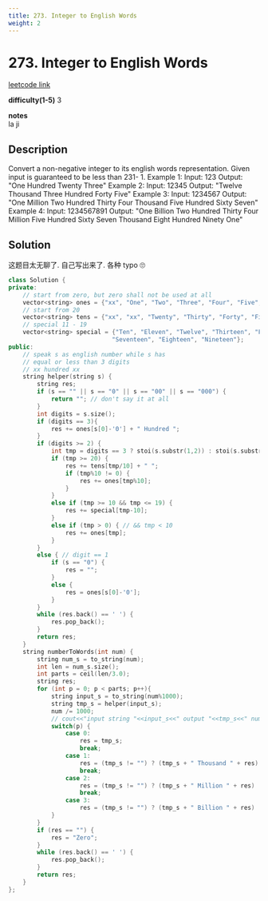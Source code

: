 ```yaml
---
title: 273. Integer to English Words
weight: 2
---
```

# 273. Integer to English Words
[leetcode link](https://leetcode.com/problems/integer-to-english-words/)

**difficulty(1-5)** 
3

**notes**   
la ji

## Description
Convert a non-negative integer to its english words representation. Given input is guaranteed to be less than 231- 1.
Example 1:
Input: 123
Output: "One Hundred Twenty Three"
Example 2:
Input: 12345
Output: "Twelve Thousand Three Hundred Forty Five"
Example 3:
Input: 1234567
Output: "One Million Two Hundred Thirty Four Thousand Five Hundred Sixty Seven"
Example 4:
Input: 1234567891
Output: "One Billion Two Hundred Thirty Four Million Five Hundred Sixty Seven Thousand Eight Hundred Ninety One"


## Solution

这题目太无聊了. 自己写出来了. 各种 typo 🙄

```c++
class Solution {
private:
    // start from zero, but zero shall not be used at all
    vector<string> ones = {"xx", "One", "Two", "Three", "Four", "Five", "Six", "Seven", "Eight", "Nine"};
    // start from 20
    vector<string> tens = {"xx", "xx", "Twenty", "Thirty", "Forty", "Fifty", "Sixty", "Seventy", "Eighty", "Ninety"};
    // special 11 - 19
    vector<string> special = {"Ten", "Eleven", "Twelve", "Thirteen", "Fourteen", "Fifteen", "Sixteen",
                             "Seventeen", "Eighteen", "Nineteen"};
public:
    // speak s as english number while s has 
    // equal or less than 3 digits
    // xx hundred xx 
    string helper(string s) {
        string res;
        if (s == "" || s == "0" || s == "00" || s == "000") {
            return ""; // don't say it at all
        }
        int digits = s.size();
        if (digits == 3){
            res += ones[s[0]-'0'] + " Hundred ";
        }
        if (digits >= 2) {
            int tmp = digits == 3 ? stoi(s.substr(1,2)) : stoi(s.substr(0,2));
            if (tmp >= 20) {
                res += tens[tmp/10] + " ";
                if (tmp%10 != 0) {
                    res += ones[tmp%10];
                }
            }
            else if (tmp >= 10 && tmp <= 19) {
                res += special[tmp-10];
            }
            else if (tmp > 0) { // && tmp < 10
                res += ones[tmp];
            }
        }
        else { // digit == 1
            if (s == "0") {
                res = "";
            }
            else {
                res = ones[s[0]-'0'];    
            }
        }
        while (res.back() == ' ') {
            res.pop_back();
        }
        return res;        
    }
    string numberToWords(int num) {
        string num_s = to_string(num);
        int len = num_s.size();
        int parts = ceil(len/3.0);
        string res;
        for (int p = 0; p < parts; p++){
            string input_s = to_string(num%1000);
            string tmp_s = helper(input_s);
            num /= 1000;
            // cout<<"input string "<<input_s<<" output "<<tmp_s<<" num "<<num<<endl;
            switch(p) {
                case 0:
                    res = tmp_s;
                    break;
                case 1:
                    res = (tmp_s != "") ? (tmp_s + " Thousand " + res) : res;
                    break;
                case 2: 
                    res = (tmp_s != "") ? (tmp_s + " Million " + res) : res;
                    break;
                case 3:
                    res = (tmp_s != "") ? (tmp_s + " Billion " + res) : res;
            }
        }
        if (res == "") {
            res = "Zero";
        }
        while (res.back() == ' ') {
            res.pop_back();
        }
        return res;
    }
};
```

